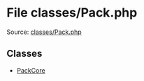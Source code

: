 File classes/Pack.php
=========
Source: [classes/Pack.php](https://github.com/PrestaShop/PrestaShop/blob/1.6.1.1/classes/Pack.php)


Classes
-------

* [PackCore](class.PackCore)

